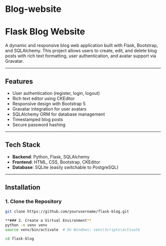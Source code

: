 # Blog-website
#  Flask Blog Website

A dynamic and responsive blog web application built with Flask, Bootstrap, and SQLAlchemy. This project allows users to create, edit, and delete blog posts with rich text formatting, user authentication, and avatar support via Gravatar.

---

##  Features

-  User authentication (register, login, logout)
-  Rich text editor using CKEditor
-  Responsive design with Bootstrap 5
-  Gravatar integration for user avatars
-  SQLAlchemy ORM for database management
-  Timestamped blog posts
-  Secure password hashing

---

## Tech Stack

- **Backend**: Python, Flask, SQLAlchemy
- **Frontend**: HTML, CSS, Bootstrap, CKEditor
- **Database**: SQLite (easily switchable to PostgreSQL)

---

##  Installation

### 1. Clone the Repository
```bash
git clone https://github.com/yourusername/flask-blog.git

**### 2. Create a Virtual Environment**
python -m venv venv
source venv/bin/activate  # On Windows: venv\Scripts\activate

cd flask-blog

